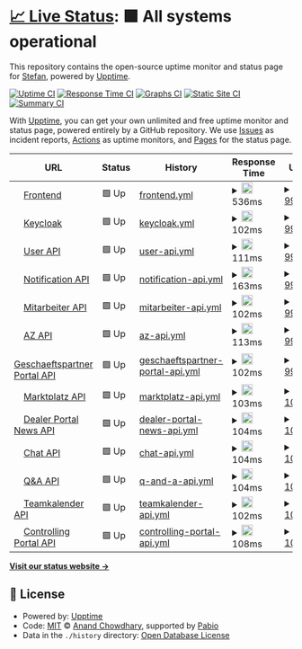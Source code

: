 # [📈 Live Status](https://stefan.hoeltker.de): <!--live status--> **🟩 All systems operational**

This repository contains the open-source uptime monitor and status page for [Stefan](https://stefan.hoeltker.de), powered by [Upptime](https://github.com/upptime/upptime).

[![Uptime CI](https://github.com/stefanwendelmann/niko-upptime/workflows/Uptime%20CI/badge.svg)](https://github.com/stefanwendelmann/niko-upptime/actions?query=workflow%3A%22Uptime+CI%22)
[![Response Time CI](https://github.com/stefanwendelmann/niko-upptime/workflows/Response%20Time%20CI/badge.svg)](https://github.com/stefanwendelmann/niko-upptime/actions?query=workflow%3A%22Response+Time+CI%22)
[![Graphs CI](https://github.com/stefanwendelmann/niko-upptime/workflows/Graphs%20CI/badge.svg)](https://github.com/stefanwendelmann/niko-upptime/actions?query=workflow%3A%22Graphs+CI%22)
[![Static Site CI](https://github.com/stefanwendelmann/niko-upptime/workflows/Static%20Site%20CI/badge.svg)](https://github.com/stefanwendelmann/niko-upptime/actions?query=workflow%3A%22Static+Site+CI%22)
[![Summary CI](https://github.com/stefanwendelmann/niko-upptime/workflows/Summary%20CI/badge.svg)](https://github.com/stefanwendelmann/niko-upptime/actions?query=workflow%3A%22Summary+CI%22)

With [Upptime](https://upptime.js.org), you can get your own unlimited and free uptime monitor and status page, powered entirely by a GitHub repository. We use [Issues](https://github.com/stefanwendelmann/niko-upptime/issues) as incident reports, [Actions](https://github.com/stefanwendelmann/niko-upptime/actions) as uptime monitors, and [Pages](https://stefan.hoeltker.de) for the status page.

<!--start: status pages-->
<!-- This summary is generated by Upptime (https://github.com/upptime/upptime) -->
<!-- Do not edit this manually, your changes will be overwritten -->
<!-- prettier-ignore -->
| URL | Status | History | Response Time | Uptime |
| --- | ------ | ------- | ------------- | ------ |
| <img alt="" src="https://icons.duckduckgo.com/ip3/niko.neuenhauser.de.ico" height="13"> [Frontend](https://niko.neuenhauser.de) | 🟩 Up | [frontend.yml](https://github.com/stefanwendelmann/niko-uptime/commits/HEAD/history/frontend.yml) | <details><summary><img alt="Response time graph" src="./graphs/frontend/response-time-week.png" height="20"> 536ms</summary><br><a href="https://stefanwendelmann.github.io/niko-upptime/history/frontend"><img alt="Response time 622" src="https://img.shields.io/endpoint?url=https%3A%2F%2Fraw.githubusercontent.com%2Fstefanwendelmann%2Fniko-uptime%2FHEAD%2Fapi%2Ffrontend%2Fresponse-time.json"></a><br><a href="https://stefanwendelmann.github.io/niko-upptime/history/frontend"><img alt="24-hour response time 517" src="https://img.shields.io/endpoint?url=https%3A%2F%2Fraw.githubusercontent.com%2Fstefanwendelmann%2Fniko-uptime%2FHEAD%2Fapi%2Ffrontend%2Fresponse-time-day.json"></a><br><a href="https://stefanwendelmann.github.io/niko-upptime/history/frontend"><img alt="7-day response time 536" src="https://img.shields.io/endpoint?url=https%3A%2F%2Fraw.githubusercontent.com%2Fstefanwendelmann%2Fniko-uptime%2FHEAD%2Fapi%2Ffrontend%2Fresponse-time-week.json"></a><br><a href="https://stefanwendelmann.github.io/niko-upptime/history/frontend"><img alt="30-day response time 622" src="https://img.shields.io/endpoint?url=https%3A%2F%2Fraw.githubusercontent.com%2Fstefanwendelmann%2Fniko-uptime%2FHEAD%2Fapi%2Ffrontend%2Fresponse-time-month.json"></a><br><a href="https://stefanwendelmann.github.io/niko-upptime/history/frontend"><img alt="1-year response time 622" src="https://img.shields.io/endpoint?url=https%3A%2F%2Fraw.githubusercontent.com%2Fstefanwendelmann%2Fniko-uptime%2FHEAD%2Fapi%2Ffrontend%2Fresponse-time-year.json"></a></details> | <details><summary><a href="https://stefanwendelmann.github.io/niko-upptime/history/frontend">99.80%</a></summary><a href="https://stefanwendelmann.github.io/niko-upptime/history/frontend"><img alt="All-time uptime 98.40%" src="https://img.shields.io/endpoint?url=https%3A%2F%2Fraw.githubusercontent.com%2Fstefanwendelmann%2Fniko-uptime%2FHEAD%2Fapi%2Ffrontend%2Fuptime.json"></a><br><a href="https://stefanwendelmann.github.io/niko-upptime/history/frontend"><img alt="24-hour uptime 100.00%" src="https://img.shields.io/endpoint?url=https%3A%2F%2Fraw.githubusercontent.com%2Fstefanwendelmann%2Fniko-uptime%2FHEAD%2Fapi%2Ffrontend%2Fuptime-day.json"></a><br><a href="https://stefanwendelmann.github.io/niko-upptime/history/frontend"><img alt="7-day uptime 99.80%" src="https://img.shields.io/endpoint?url=https%3A%2F%2Fraw.githubusercontent.com%2Fstefanwendelmann%2Fniko-uptime%2FHEAD%2Fapi%2Ffrontend%2Fuptime-week.json"></a><br><a href="https://stefanwendelmann.github.io/niko-upptime/history/frontend"><img alt="30-day uptime 98.40%" src="https://img.shields.io/endpoint?url=https%3A%2F%2Fraw.githubusercontent.com%2Fstefanwendelmann%2Fniko-uptime%2FHEAD%2Fapi%2Ffrontend%2Fuptime-month.json"></a><br><a href="https://stefanwendelmann.github.io/niko-upptime/history/frontend"><img alt="1-year uptime 98.40%" src="https://img.shields.io/endpoint?url=https%3A%2F%2Fraw.githubusercontent.com%2Fstefanwendelmann%2Fniko-uptime%2FHEAD%2Fapi%2Ffrontend%2Fuptime-year.json"></a></details>
| <img alt="" src="https://icons.duckduckgo.com/ip3/niko.neuenhauser.de.ico" height="13"> [Keycloak](https://niko.neuenhauser.de/auth/realms/niko-prod) | 🟩 Up | [keycloak.yml](https://github.com/stefanwendelmann/niko-uptime/commits/HEAD/history/keycloak.yml) | <details><summary><img alt="Response time graph" src="./graphs/keycloak/response-time-week.png" height="20"> 102ms</summary><br><a href="https://stefanwendelmann.github.io/niko-upptime/history/keycloak"><img alt="Response time 122" src="https://img.shields.io/endpoint?url=https%3A%2F%2Fraw.githubusercontent.com%2Fstefanwendelmann%2Fniko-uptime%2FHEAD%2Fapi%2Fkeycloak%2Fresponse-time.json"></a><br><a href="https://stefanwendelmann.github.io/niko-upptime/history/keycloak"><img alt="24-hour response time 100" src="https://img.shields.io/endpoint?url=https%3A%2F%2Fraw.githubusercontent.com%2Fstefanwendelmann%2Fniko-uptime%2FHEAD%2Fapi%2Fkeycloak%2Fresponse-time-day.json"></a><br><a href="https://stefanwendelmann.github.io/niko-upptime/history/keycloak"><img alt="7-day response time 102" src="https://img.shields.io/endpoint?url=https%3A%2F%2Fraw.githubusercontent.com%2Fstefanwendelmann%2Fniko-uptime%2FHEAD%2Fapi%2Fkeycloak%2Fresponse-time-week.json"></a><br><a href="https://stefanwendelmann.github.io/niko-upptime/history/keycloak"><img alt="30-day response time 122" src="https://img.shields.io/endpoint?url=https%3A%2F%2Fraw.githubusercontent.com%2Fstefanwendelmann%2Fniko-uptime%2FHEAD%2Fapi%2Fkeycloak%2Fresponse-time-month.json"></a><br><a href="https://stefanwendelmann.github.io/niko-upptime/history/keycloak"><img alt="1-year response time 122" src="https://img.shields.io/endpoint?url=https%3A%2F%2Fraw.githubusercontent.com%2Fstefanwendelmann%2Fniko-uptime%2FHEAD%2Fapi%2Fkeycloak%2Fresponse-time-year.json"></a></details> | <details><summary><a href="https://stefanwendelmann.github.io/niko-upptime/history/keycloak">99.80%</a></summary><a href="https://stefanwendelmann.github.io/niko-upptime/history/keycloak"><img alt="All-time uptime 98.40%" src="https://img.shields.io/endpoint?url=https%3A%2F%2Fraw.githubusercontent.com%2Fstefanwendelmann%2Fniko-uptime%2FHEAD%2Fapi%2Fkeycloak%2Fuptime.json"></a><br><a href="https://stefanwendelmann.github.io/niko-upptime/history/keycloak"><img alt="24-hour uptime 100.00%" src="https://img.shields.io/endpoint?url=https%3A%2F%2Fraw.githubusercontent.com%2Fstefanwendelmann%2Fniko-uptime%2FHEAD%2Fapi%2Fkeycloak%2Fuptime-day.json"></a><br><a href="https://stefanwendelmann.github.io/niko-upptime/history/keycloak"><img alt="7-day uptime 99.80%" src="https://img.shields.io/endpoint?url=https%3A%2F%2Fraw.githubusercontent.com%2Fstefanwendelmann%2Fniko-uptime%2FHEAD%2Fapi%2Fkeycloak%2Fuptime-week.json"></a><br><a href="https://stefanwendelmann.github.io/niko-upptime/history/keycloak"><img alt="30-day uptime 98.40%" src="https://img.shields.io/endpoint?url=https%3A%2F%2Fraw.githubusercontent.com%2Fstefanwendelmann%2Fniko-uptime%2FHEAD%2Fapi%2Fkeycloak%2Fuptime-month.json"></a><br><a href="https://stefanwendelmann.github.io/niko-upptime/history/keycloak"><img alt="1-year uptime 98.40%" src="https://img.shields.io/endpoint?url=https%3A%2F%2Fraw.githubusercontent.com%2Fstefanwendelmann%2Fniko-uptime%2FHEAD%2Fapi%2Fkeycloak%2Fuptime-year.json"></a></details>
| <img alt="" src="https://icons.duckduckgo.com/ip3/niko.neuenhauser.de.ico" height="13"> [User API](https://niko.neuenhauser.de/api/user/q/health) | 🟩 Up | [user-api.yml](https://github.com/stefanwendelmann/niko-uptime/commits/HEAD/history/user-api.yml) | <details><summary><img alt="Response time graph" src="./graphs/user-api/response-time-week.png" height="20"> 111ms</summary><br><a href="https://stefanwendelmann.github.io/niko-upptime/history/user-api"><img alt="Response time 127" src="https://img.shields.io/endpoint?url=https%3A%2F%2Fraw.githubusercontent.com%2Fstefanwendelmann%2Fniko-uptime%2FHEAD%2Fapi%2Fuser-api%2Fresponse-time.json"></a><br><a href="https://stefanwendelmann.github.io/niko-upptime/history/user-api"><img alt="24-hour response time 100" src="https://img.shields.io/endpoint?url=https%3A%2F%2Fraw.githubusercontent.com%2Fstefanwendelmann%2Fniko-uptime%2FHEAD%2Fapi%2Fuser-api%2Fresponse-time-day.json"></a><br><a href="https://stefanwendelmann.github.io/niko-upptime/history/user-api"><img alt="7-day response time 111" src="https://img.shields.io/endpoint?url=https%3A%2F%2Fraw.githubusercontent.com%2Fstefanwendelmann%2Fniko-uptime%2FHEAD%2Fapi%2Fuser-api%2Fresponse-time-week.json"></a><br><a href="https://stefanwendelmann.github.io/niko-upptime/history/user-api"><img alt="30-day response time 127" src="https://img.shields.io/endpoint?url=https%3A%2F%2Fraw.githubusercontent.com%2Fstefanwendelmann%2Fniko-uptime%2FHEAD%2Fapi%2Fuser-api%2Fresponse-time-month.json"></a><br><a href="https://stefanwendelmann.github.io/niko-upptime/history/user-api"><img alt="1-year response time 127" src="https://img.shields.io/endpoint?url=https%3A%2F%2Fraw.githubusercontent.com%2Fstefanwendelmann%2Fniko-uptime%2FHEAD%2Fapi%2Fuser-api%2Fresponse-time-year.json"></a></details> | <details><summary><a href="https://stefanwendelmann.github.io/niko-upptime/history/user-api">99.81%</a></summary><a href="https://stefanwendelmann.github.io/niko-upptime/history/user-api"><img alt="All-time uptime 98.25%" src="https://img.shields.io/endpoint?url=https%3A%2F%2Fraw.githubusercontent.com%2Fstefanwendelmann%2Fniko-uptime%2FHEAD%2Fapi%2Fuser-api%2Fuptime.json"></a><br><a href="https://stefanwendelmann.github.io/niko-upptime/history/user-api"><img alt="24-hour uptime 100.00%" src="https://img.shields.io/endpoint?url=https%3A%2F%2Fraw.githubusercontent.com%2Fstefanwendelmann%2Fniko-uptime%2FHEAD%2Fapi%2Fuser-api%2Fuptime-day.json"></a><br><a href="https://stefanwendelmann.github.io/niko-upptime/history/user-api"><img alt="7-day uptime 99.81%" src="https://img.shields.io/endpoint?url=https%3A%2F%2Fraw.githubusercontent.com%2Fstefanwendelmann%2Fniko-uptime%2FHEAD%2Fapi%2Fuser-api%2Fuptime-week.json"></a><br><a href="https://stefanwendelmann.github.io/niko-upptime/history/user-api"><img alt="30-day uptime 98.25%" src="https://img.shields.io/endpoint?url=https%3A%2F%2Fraw.githubusercontent.com%2Fstefanwendelmann%2Fniko-uptime%2FHEAD%2Fapi%2Fuser-api%2Fuptime-month.json"></a><br><a href="https://stefanwendelmann.github.io/niko-upptime/history/user-api"><img alt="1-year uptime 98.25%" src="https://img.shields.io/endpoint?url=https%3A%2F%2Fraw.githubusercontent.com%2Fstefanwendelmann%2Fniko-uptime%2FHEAD%2Fapi%2Fuser-api%2Fuptime-year.json"></a></details>
| <img alt="" src="https://icons.duckduckgo.com/ip3/niko.neuenhauser.de.ico" height="13"> [Notification API](https://niko.neuenhauser.de/api/notification/q/health) | 🟩 Up | [notification-api.yml](https://github.com/stefanwendelmann/niko-uptime/commits/HEAD/history/notification-api.yml) | <details><summary><img alt="Response time graph" src="./graphs/notification-api/response-time-week.png" height="20"> 163ms</summary><br><a href="https://stefanwendelmann.github.io/niko-upptime/history/notification-api"><img alt="Response time 193" src="https://img.shields.io/endpoint?url=https%3A%2F%2Fraw.githubusercontent.com%2Fstefanwendelmann%2Fniko-uptime%2FHEAD%2Fapi%2Fnotification-api%2Fresponse-time.json"></a><br><a href="https://stefanwendelmann.github.io/niko-upptime/history/notification-api"><img alt="24-hour response time 154" src="https://img.shields.io/endpoint?url=https%3A%2F%2Fraw.githubusercontent.com%2Fstefanwendelmann%2Fniko-uptime%2FHEAD%2Fapi%2Fnotification-api%2Fresponse-time-day.json"></a><br><a href="https://stefanwendelmann.github.io/niko-upptime/history/notification-api"><img alt="7-day response time 163" src="https://img.shields.io/endpoint?url=https%3A%2F%2Fraw.githubusercontent.com%2Fstefanwendelmann%2Fniko-uptime%2FHEAD%2Fapi%2Fnotification-api%2Fresponse-time-week.json"></a><br><a href="https://stefanwendelmann.github.io/niko-upptime/history/notification-api"><img alt="30-day response time 193" src="https://img.shields.io/endpoint?url=https%3A%2F%2Fraw.githubusercontent.com%2Fstefanwendelmann%2Fniko-uptime%2FHEAD%2Fapi%2Fnotification-api%2Fresponse-time-month.json"></a><br><a href="https://stefanwendelmann.github.io/niko-upptime/history/notification-api"><img alt="1-year response time 193" src="https://img.shields.io/endpoint?url=https%3A%2F%2Fraw.githubusercontent.com%2Fstefanwendelmann%2Fniko-uptime%2FHEAD%2Fapi%2Fnotification-api%2Fresponse-time-year.json"></a></details> | <details><summary><a href="https://stefanwendelmann.github.io/niko-upptime/history/notification-api">99.81%</a></summary><a href="https://stefanwendelmann.github.io/niko-upptime/history/notification-api"><img alt="All-time uptime 98.25%" src="https://img.shields.io/endpoint?url=https%3A%2F%2Fraw.githubusercontent.com%2Fstefanwendelmann%2Fniko-uptime%2FHEAD%2Fapi%2Fnotification-api%2Fuptime.json"></a><br><a href="https://stefanwendelmann.github.io/niko-upptime/history/notification-api"><img alt="24-hour uptime 100.00%" src="https://img.shields.io/endpoint?url=https%3A%2F%2Fraw.githubusercontent.com%2Fstefanwendelmann%2Fniko-uptime%2FHEAD%2Fapi%2Fnotification-api%2Fuptime-day.json"></a><br><a href="https://stefanwendelmann.github.io/niko-upptime/history/notification-api"><img alt="7-day uptime 99.81%" src="https://img.shields.io/endpoint?url=https%3A%2F%2Fraw.githubusercontent.com%2Fstefanwendelmann%2Fniko-uptime%2FHEAD%2Fapi%2Fnotification-api%2Fuptime-week.json"></a><br><a href="https://stefanwendelmann.github.io/niko-upptime/history/notification-api"><img alt="30-day uptime 98.25%" src="https://img.shields.io/endpoint?url=https%3A%2F%2Fraw.githubusercontent.com%2Fstefanwendelmann%2Fniko-uptime%2FHEAD%2Fapi%2Fnotification-api%2Fuptime-month.json"></a><br><a href="https://stefanwendelmann.github.io/niko-upptime/history/notification-api"><img alt="1-year uptime 98.25%" src="https://img.shields.io/endpoint?url=https%3A%2F%2Fraw.githubusercontent.com%2Fstefanwendelmann%2Fniko-uptime%2FHEAD%2Fapi%2Fnotification-api%2Fuptime-year.json"></a></details>
| <img alt="" src="https://icons.duckduckgo.com/ip3/niko.neuenhauser.de.ico" height="13"> [Mitarbeiter API](https://niko.neuenhauser.de/api/ma/q/health) | 🟩 Up | [mitarbeiter-api.yml](https://github.com/stefanwendelmann/niko-uptime/commits/HEAD/history/mitarbeiter-api.yml) | <details><summary><img alt="Response time graph" src="./graphs/mitarbeiter-api/response-time-week.png" height="20"> 102ms</summary><br><a href="https://stefanwendelmann.github.io/niko-upptime/history/mitarbeiter-api"><img alt="Response time 121" src="https://img.shields.io/endpoint?url=https%3A%2F%2Fraw.githubusercontent.com%2Fstefanwendelmann%2Fniko-uptime%2FHEAD%2Fapi%2Fmitarbeiter-api%2Fresponse-time.json"></a><br><a href="https://stefanwendelmann.github.io/niko-upptime/history/mitarbeiter-api"><img alt="24-hour response time 100" src="https://img.shields.io/endpoint?url=https%3A%2F%2Fraw.githubusercontent.com%2Fstefanwendelmann%2Fniko-uptime%2FHEAD%2Fapi%2Fmitarbeiter-api%2Fresponse-time-day.json"></a><br><a href="https://stefanwendelmann.github.io/niko-upptime/history/mitarbeiter-api"><img alt="7-day response time 102" src="https://img.shields.io/endpoint?url=https%3A%2F%2Fraw.githubusercontent.com%2Fstefanwendelmann%2Fniko-uptime%2FHEAD%2Fapi%2Fmitarbeiter-api%2Fresponse-time-week.json"></a><br><a href="https://stefanwendelmann.github.io/niko-upptime/history/mitarbeiter-api"><img alt="30-day response time 121" src="https://img.shields.io/endpoint?url=https%3A%2F%2Fraw.githubusercontent.com%2Fstefanwendelmann%2Fniko-uptime%2FHEAD%2Fapi%2Fmitarbeiter-api%2Fresponse-time-month.json"></a><br><a href="https://stefanwendelmann.github.io/niko-upptime/history/mitarbeiter-api"><img alt="1-year response time 121" src="https://img.shields.io/endpoint?url=https%3A%2F%2Fraw.githubusercontent.com%2Fstefanwendelmann%2Fniko-uptime%2FHEAD%2Fapi%2Fmitarbeiter-api%2Fresponse-time-year.json"></a></details> | <details><summary><a href="https://stefanwendelmann.github.io/niko-upptime/history/mitarbeiter-api">99.82%</a></summary><a href="https://stefanwendelmann.github.io/niko-upptime/history/mitarbeiter-api"><img alt="All-time uptime 98.26%" src="https://img.shields.io/endpoint?url=https%3A%2F%2Fraw.githubusercontent.com%2Fstefanwendelmann%2Fniko-uptime%2FHEAD%2Fapi%2Fmitarbeiter-api%2Fuptime.json"></a><br><a href="https://stefanwendelmann.github.io/niko-upptime/history/mitarbeiter-api"><img alt="24-hour uptime 100.00%" src="https://img.shields.io/endpoint?url=https%3A%2F%2Fraw.githubusercontent.com%2Fstefanwendelmann%2Fniko-uptime%2FHEAD%2Fapi%2Fmitarbeiter-api%2Fuptime-day.json"></a><br><a href="https://stefanwendelmann.github.io/niko-upptime/history/mitarbeiter-api"><img alt="7-day uptime 99.82%" src="https://img.shields.io/endpoint?url=https%3A%2F%2Fraw.githubusercontent.com%2Fstefanwendelmann%2Fniko-uptime%2FHEAD%2Fapi%2Fmitarbeiter-api%2Fuptime-week.json"></a><br><a href="https://stefanwendelmann.github.io/niko-upptime/history/mitarbeiter-api"><img alt="30-day uptime 98.26%" src="https://img.shields.io/endpoint?url=https%3A%2F%2Fraw.githubusercontent.com%2Fstefanwendelmann%2Fniko-uptime%2FHEAD%2Fapi%2Fmitarbeiter-api%2Fuptime-month.json"></a><br><a href="https://stefanwendelmann.github.io/niko-upptime/history/mitarbeiter-api"><img alt="1-year uptime 98.26%" src="https://img.shields.io/endpoint?url=https%3A%2F%2Fraw.githubusercontent.com%2Fstefanwendelmann%2Fniko-uptime%2FHEAD%2Fapi%2Fmitarbeiter-api%2Fuptime-year.json"></a></details>
| <img alt="" src="https://icons.duckduckgo.com/ip3/niko.neuenhauser.de.ico" height="13"> [AZ API](https://niko.neuenhauser.de/api/az/q/health) | 🟩 Up | [az-api.yml](https://github.com/stefanwendelmann/niko-uptime/commits/HEAD/history/az-api.yml) | <details><summary><img alt="Response time graph" src="./graphs/az-api/response-time-week.png" height="20"> 113ms</summary><br><a href="https://stefanwendelmann.github.io/niko-upptime/history/az-api"><img alt="Response time 124" src="https://img.shields.io/endpoint?url=https%3A%2F%2Fraw.githubusercontent.com%2Fstefanwendelmann%2Fniko-uptime%2FHEAD%2Fapi%2Faz-api%2Fresponse-time.json"></a><br><a href="https://stefanwendelmann.github.io/niko-upptime/history/az-api"><img alt="24-hour response time 102" src="https://img.shields.io/endpoint?url=https%3A%2F%2Fraw.githubusercontent.com%2Fstefanwendelmann%2Fniko-uptime%2FHEAD%2Fapi%2Faz-api%2Fresponse-time-day.json"></a><br><a href="https://stefanwendelmann.github.io/niko-upptime/history/az-api"><img alt="7-day response time 113" src="https://img.shields.io/endpoint?url=https%3A%2F%2Fraw.githubusercontent.com%2Fstefanwendelmann%2Fniko-uptime%2FHEAD%2Fapi%2Faz-api%2Fresponse-time-week.json"></a><br><a href="https://stefanwendelmann.github.io/niko-upptime/history/az-api"><img alt="30-day response time 124" src="https://img.shields.io/endpoint?url=https%3A%2F%2Fraw.githubusercontent.com%2Fstefanwendelmann%2Fniko-uptime%2FHEAD%2Fapi%2Faz-api%2Fresponse-time-month.json"></a><br><a href="https://stefanwendelmann.github.io/niko-upptime/history/az-api"><img alt="1-year response time 124" src="https://img.shields.io/endpoint?url=https%3A%2F%2Fraw.githubusercontent.com%2Fstefanwendelmann%2Fniko-uptime%2FHEAD%2Fapi%2Faz-api%2Fresponse-time-year.json"></a></details> | <details><summary><a href="https://stefanwendelmann.github.io/niko-upptime/history/az-api">99.82%</a></summary><a href="https://stefanwendelmann.github.io/niko-upptime/history/az-api"><img alt="All-time uptime 98.26%" src="https://img.shields.io/endpoint?url=https%3A%2F%2Fraw.githubusercontent.com%2Fstefanwendelmann%2Fniko-uptime%2FHEAD%2Fapi%2Faz-api%2Fuptime.json"></a><br><a href="https://stefanwendelmann.github.io/niko-upptime/history/az-api"><img alt="24-hour uptime 100.00%" src="https://img.shields.io/endpoint?url=https%3A%2F%2Fraw.githubusercontent.com%2Fstefanwendelmann%2Fniko-uptime%2FHEAD%2Fapi%2Faz-api%2Fuptime-day.json"></a><br><a href="https://stefanwendelmann.github.io/niko-upptime/history/az-api"><img alt="7-day uptime 99.82%" src="https://img.shields.io/endpoint?url=https%3A%2F%2Fraw.githubusercontent.com%2Fstefanwendelmann%2Fniko-uptime%2FHEAD%2Fapi%2Faz-api%2Fuptime-week.json"></a><br><a href="https://stefanwendelmann.github.io/niko-upptime/history/az-api"><img alt="30-day uptime 98.26%" src="https://img.shields.io/endpoint?url=https%3A%2F%2Fraw.githubusercontent.com%2Fstefanwendelmann%2Fniko-uptime%2FHEAD%2Fapi%2Faz-api%2Fuptime-month.json"></a><br><a href="https://stefanwendelmann.github.io/niko-upptime/history/az-api"><img alt="1-year uptime 98.26%" src="https://img.shields.io/endpoint?url=https%3A%2F%2Fraw.githubusercontent.com%2Fstefanwendelmann%2Fniko-uptime%2FHEAD%2Fapi%2Faz-api%2Fuptime-year.json"></a></details>
| <img alt="" src="https://icons.duckduckgo.com/ip3/niko.neuenhauser.de.ico" height="13"> [Geschaeftspartner Portal API](https://niko.neuenhauser.de/api/gpp/q/health) | 🟩 Up | [geschaeftspartner-portal-api.yml](https://github.com/stefanwendelmann/niko-uptime/commits/HEAD/history/geschaeftspartner-portal-api.yml) | <details><summary><img alt="Response time graph" src="./graphs/geschaeftspartner-portal-api/response-time-week.png" height="20"> 102ms</summary><br><a href="https://stefanwendelmann.github.io/niko-upptime/history/geschaeftspartner-portal-api"><img alt="Response time 122" src="https://img.shields.io/endpoint?url=https%3A%2F%2Fraw.githubusercontent.com%2Fstefanwendelmann%2Fniko-uptime%2FHEAD%2Fapi%2Fgeschaeftspartner-portal-api%2Fresponse-time.json"></a><br><a href="https://stefanwendelmann.github.io/niko-upptime/history/geschaeftspartner-portal-api"><img alt="24-hour response time 100" src="https://img.shields.io/endpoint?url=https%3A%2F%2Fraw.githubusercontent.com%2Fstefanwendelmann%2Fniko-uptime%2FHEAD%2Fapi%2Fgeschaeftspartner-portal-api%2Fresponse-time-day.json"></a><br><a href="https://stefanwendelmann.github.io/niko-upptime/history/geschaeftspartner-portal-api"><img alt="7-day response time 102" src="https://img.shields.io/endpoint?url=https%3A%2F%2Fraw.githubusercontent.com%2Fstefanwendelmann%2Fniko-uptime%2FHEAD%2Fapi%2Fgeschaeftspartner-portal-api%2Fresponse-time-week.json"></a><br><a href="https://stefanwendelmann.github.io/niko-upptime/history/geschaeftspartner-portal-api"><img alt="30-day response time 122" src="https://img.shields.io/endpoint?url=https%3A%2F%2Fraw.githubusercontent.com%2Fstefanwendelmann%2Fniko-uptime%2FHEAD%2Fapi%2Fgeschaeftspartner-portal-api%2Fresponse-time-month.json"></a><br><a href="https://stefanwendelmann.github.io/niko-upptime/history/geschaeftspartner-portal-api"><img alt="1-year response time 122" src="https://img.shields.io/endpoint?url=https%3A%2F%2Fraw.githubusercontent.com%2Fstefanwendelmann%2Fniko-uptime%2FHEAD%2Fapi%2Fgeschaeftspartner-portal-api%2Fresponse-time-year.json"></a></details> | <details><summary><a href="https://stefanwendelmann.github.io/niko-upptime/history/geschaeftspartner-portal-api">99.83%</a></summary><a href="https://stefanwendelmann.github.io/niko-upptime/history/geschaeftspartner-portal-api"><img alt="All-time uptime 98.26%" src="https://img.shields.io/endpoint?url=https%3A%2F%2Fraw.githubusercontent.com%2Fstefanwendelmann%2Fniko-uptime%2FHEAD%2Fapi%2Fgeschaeftspartner-portal-api%2Fuptime.json"></a><br><a href="https://stefanwendelmann.github.io/niko-upptime/history/geschaeftspartner-portal-api"><img alt="24-hour uptime 100.00%" src="https://img.shields.io/endpoint?url=https%3A%2F%2Fraw.githubusercontent.com%2Fstefanwendelmann%2Fniko-uptime%2FHEAD%2Fapi%2Fgeschaeftspartner-portal-api%2Fuptime-day.json"></a><br><a href="https://stefanwendelmann.github.io/niko-upptime/history/geschaeftspartner-portal-api"><img alt="7-day uptime 99.83%" src="https://img.shields.io/endpoint?url=https%3A%2F%2Fraw.githubusercontent.com%2Fstefanwendelmann%2Fniko-uptime%2FHEAD%2Fapi%2Fgeschaeftspartner-portal-api%2Fuptime-week.json"></a><br><a href="https://stefanwendelmann.github.io/niko-upptime/history/geschaeftspartner-portal-api"><img alt="30-day uptime 98.26%" src="https://img.shields.io/endpoint?url=https%3A%2F%2Fraw.githubusercontent.com%2Fstefanwendelmann%2Fniko-uptime%2FHEAD%2Fapi%2Fgeschaeftspartner-portal-api%2Fuptime-month.json"></a><br><a href="https://stefanwendelmann.github.io/niko-upptime/history/geschaeftspartner-portal-api"><img alt="1-year uptime 98.26%" src="https://img.shields.io/endpoint?url=https%3A%2F%2Fraw.githubusercontent.com%2Fstefanwendelmann%2Fniko-uptime%2FHEAD%2Fapi%2Fgeschaeftspartner-portal-api%2Fuptime-year.json"></a></details>
| <img alt="" src="https://icons.duckduckgo.com/ip3/niko.neuenhauser.de.ico" height="13"> [Marktplatz API](https://niko.neuenhauser.de/api/mp/q/health) | 🟩 Up | [marktplatz-api.yml](https://github.com/stefanwendelmann/niko-uptime/commits/HEAD/history/marktplatz-api.yml) | <details><summary><img alt="Response time graph" src="./graphs/marktplatz-api/response-time-week.png" height="20"> 103ms</summary><br><a href="https://stefanwendelmann.github.io/niko-upptime/history/marktplatz-api"><img alt="Response time 124" src="https://img.shields.io/endpoint?url=https%3A%2F%2Fraw.githubusercontent.com%2Fstefanwendelmann%2Fniko-uptime%2FHEAD%2Fapi%2Fmarktplatz-api%2Fresponse-time.json"></a><br><a href="https://stefanwendelmann.github.io/niko-upptime/history/marktplatz-api"><img alt="24-hour response time 100" src="https://img.shields.io/endpoint?url=https%3A%2F%2Fraw.githubusercontent.com%2Fstefanwendelmann%2Fniko-uptime%2FHEAD%2Fapi%2Fmarktplatz-api%2Fresponse-time-day.json"></a><br><a href="https://stefanwendelmann.github.io/niko-upptime/history/marktplatz-api"><img alt="7-day response time 103" src="https://img.shields.io/endpoint?url=https%3A%2F%2Fraw.githubusercontent.com%2Fstefanwendelmann%2Fniko-uptime%2FHEAD%2Fapi%2Fmarktplatz-api%2Fresponse-time-week.json"></a><br><a href="https://stefanwendelmann.github.io/niko-upptime/history/marktplatz-api"><img alt="30-day response time 124" src="https://img.shields.io/endpoint?url=https%3A%2F%2Fraw.githubusercontent.com%2Fstefanwendelmann%2Fniko-uptime%2FHEAD%2Fapi%2Fmarktplatz-api%2Fresponse-time-month.json"></a><br><a href="https://stefanwendelmann.github.io/niko-upptime/history/marktplatz-api"><img alt="1-year response time 124" src="https://img.shields.io/endpoint?url=https%3A%2F%2Fraw.githubusercontent.com%2Fstefanwendelmann%2Fniko-uptime%2FHEAD%2Fapi%2Fmarktplatz-api%2Fresponse-time-year.json"></a></details> | <details><summary><a href="https://stefanwendelmann.github.io/niko-upptime/history/marktplatz-api">100.00%</a></summary><a href="https://stefanwendelmann.github.io/niko-upptime/history/marktplatz-api"><img alt="All-time uptime 98.31%" src="https://img.shields.io/endpoint?url=https%3A%2F%2Fraw.githubusercontent.com%2Fstefanwendelmann%2Fniko-uptime%2FHEAD%2Fapi%2Fmarktplatz-api%2Fuptime.json"></a><br><a href="https://stefanwendelmann.github.io/niko-upptime/history/marktplatz-api"><img alt="24-hour uptime 100.00%" src="https://img.shields.io/endpoint?url=https%3A%2F%2Fraw.githubusercontent.com%2Fstefanwendelmann%2Fniko-uptime%2FHEAD%2Fapi%2Fmarktplatz-api%2Fuptime-day.json"></a><br><a href="https://stefanwendelmann.github.io/niko-upptime/history/marktplatz-api"><img alt="7-day uptime 100.00%" src="https://img.shields.io/endpoint?url=https%3A%2F%2Fraw.githubusercontent.com%2Fstefanwendelmann%2Fniko-uptime%2FHEAD%2Fapi%2Fmarktplatz-api%2Fuptime-week.json"></a><br><a href="https://stefanwendelmann.github.io/niko-upptime/history/marktplatz-api"><img alt="30-day uptime 98.31%" src="https://img.shields.io/endpoint?url=https%3A%2F%2Fraw.githubusercontent.com%2Fstefanwendelmann%2Fniko-uptime%2FHEAD%2Fapi%2Fmarktplatz-api%2Fuptime-month.json"></a><br><a href="https://stefanwendelmann.github.io/niko-upptime/history/marktplatz-api"><img alt="1-year uptime 98.31%" src="https://img.shields.io/endpoint?url=https%3A%2F%2Fraw.githubusercontent.com%2Fstefanwendelmann%2Fniko-uptime%2FHEAD%2Fapi%2Fmarktplatz-api%2Fuptime-year.json"></a></details>
| <img alt="" src="https://icons.duckduckgo.com/ip3/niko.neuenhauser.de.ico" height="13"> [Dealer Portal News API](https://niko.neuenhauser.de/api/news/ut/q/health) | 🟩 Up | [dealer-portal-news-api.yml](https://github.com/stefanwendelmann/niko-uptime/commits/HEAD/history/dealer-portal-news-api.yml) | <details><summary><img alt="Response time graph" src="./graphs/dealer-portal-news-api/response-time-week.png" height="20"> 104ms</summary><br><a href="https://stefanwendelmann.github.io/niko-upptime/history/dealer-portal-news-api"><img alt="Response time 123" src="https://img.shields.io/endpoint?url=https%3A%2F%2Fraw.githubusercontent.com%2Fstefanwendelmann%2Fniko-uptime%2FHEAD%2Fapi%2Fdealer-portal-news-api%2Fresponse-time.json"></a><br><a href="https://stefanwendelmann.github.io/niko-upptime/history/dealer-portal-news-api"><img alt="24-hour response time 100" src="https://img.shields.io/endpoint?url=https%3A%2F%2Fraw.githubusercontent.com%2Fstefanwendelmann%2Fniko-uptime%2FHEAD%2Fapi%2Fdealer-portal-news-api%2Fresponse-time-day.json"></a><br><a href="https://stefanwendelmann.github.io/niko-upptime/history/dealer-portal-news-api"><img alt="7-day response time 104" src="https://img.shields.io/endpoint?url=https%3A%2F%2Fraw.githubusercontent.com%2Fstefanwendelmann%2Fniko-uptime%2FHEAD%2Fapi%2Fdealer-portal-news-api%2Fresponse-time-week.json"></a><br><a href="https://stefanwendelmann.github.io/niko-upptime/history/dealer-portal-news-api"><img alt="30-day response time 123" src="https://img.shields.io/endpoint?url=https%3A%2F%2Fraw.githubusercontent.com%2Fstefanwendelmann%2Fniko-uptime%2FHEAD%2Fapi%2Fdealer-portal-news-api%2Fresponse-time-month.json"></a><br><a href="https://stefanwendelmann.github.io/niko-upptime/history/dealer-portal-news-api"><img alt="1-year response time 123" src="https://img.shields.io/endpoint?url=https%3A%2F%2Fraw.githubusercontent.com%2Fstefanwendelmann%2Fniko-uptime%2FHEAD%2Fapi%2Fdealer-portal-news-api%2Fresponse-time-year.json"></a></details> | <details><summary><a href="https://stefanwendelmann.github.io/niko-upptime/history/dealer-portal-news-api">100.00%</a></summary><a href="https://stefanwendelmann.github.io/niko-upptime/history/dealer-portal-news-api"><img alt="All-time uptime 98.31%" src="https://img.shields.io/endpoint?url=https%3A%2F%2Fraw.githubusercontent.com%2Fstefanwendelmann%2Fniko-uptime%2FHEAD%2Fapi%2Fdealer-portal-news-api%2Fuptime.json"></a><br><a href="https://stefanwendelmann.github.io/niko-upptime/history/dealer-portal-news-api"><img alt="24-hour uptime 100.00%" src="https://img.shields.io/endpoint?url=https%3A%2F%2Fraw.githubusercontent.com%2Fstefanwendelmann%2Fniko-uptime%2FHEAD%2Fapi%2Fdealer-portal-news-api%2Fuptime-day.json"></a><br><a href="https://stefanwendelmann.github.io/niko-upptime/history/dealer-portal-news-api"><img alt="7-day uptime 100.00%" src="https://img.shields.io/endpoint?url=https%3A%2F%2Fraw.githubusercontent.com%2Fstefanwendelmann%2Fniko-uptime%2FHEAD%2Fapi%2Fdealer-portal-news-api%2Fuptime-week.json"></a><br><a href="https://stefanwendelmann.github.io/niko-upptime/history/dealer-portal-news-api"><img alt="30-day uptime 98.31%" src="https://img.shields.io/endpoint?url=https%3A%2F%2Fraw.githubusercontent.com%2Fstefanwendelmann%2Fniko-uptime%2FHEAD%2Fapi%2Fdealer-portal-news-api%2Fuptime-month.json"></a><br><a href="https://stefanwendelmann.github.io/niko-upptime/history/dealer-portal-news-api"><img alt="1-year uptime 98.31%" src="https://img.shields.io/endpoint?url=https%3A%2F%2Fraw.githubusercontent.com%2Fstefanwendelmann%2Fniko-uptime%2FHEAD%2Fapi%2Fdealer-portal-news-api%2Fuptime-year.json"></a></details>
| <img alt="" src="https://icons.duckduckgo.com/ip3/niko.neuenhauser.de.ico" height="13"> [Chat API](https://niko.neuenhauser.de/api/chat/q/health) | 🟩 Up | [chat-api.yml](https://github.com/stefanwendelmann/niko-uptime/commits/HEAD/history/chat-api.yml) | <details><summary><img alt="Response time graph" src="./graphs/chat-api/response-time-week.png" height="20"> 104ms</summary><br><a href="https://stefanwendelmann.github.io/niko-upptime/history/chat-api"><img alt="Response time 123" src="https://img.shields.io/endpoint?url=https%3A%2F%2Fraw.githubusercontent.com%2Fstefanwendelmann%2Fniko-uptime%2FHEAD%2Fapi%2Fchat-api%2Fresponse-time.json"></a><br><a href="https://stefanwendelmann.github.io/niko-upptime/history/chat-api"><img alt="24-hour response time 104" src="https://img.shields.io/endpoint?url=https%3A%2F%2Fraw.githubusercontent.com%2Fstefanwendelmann%2Fniko-uptime%2FHEAD%2Fapi%2Fchat-api%2Fresponse-time-day.json"></a><br><a href="https://stefanwendelmann.github.io/niko-upptime/history/chat-api"><img alt="7-day response time 104" src="https://img.shields.io/endpoint?url=https%3A%2F%2Fraw.githubusercontent.com%2Fstefanwendelmann%2Fniko-uptime%2FHEAD%2Fapi%2Fchat-api%2Fresponse-time-week.json"></a><br><a href="https://stefanwendelmann.github.io/niko-upptime/history/chat-api"><img alt="30-day response time 123" src="https://img.shields.io/endpoint?url=https%3A%2F%2Fraw.githubusercontent.com%2Fstefanwendelmann%2Fniko-uptime%2FHEAD%2Fapi%2Fchat-api%2Fresponse-time-month.json"></a><br><a href="https://stefanwendelmann.github.io/niko-upptime/history/chat-api"><img alt="1-year response time 123" src="https://img.shields.io/endpoint?url=https%3A%2F%2Fraw.githubusercontent.com%2Fstefanwendelmann%2Fniko-uptime%2FHEAD%2Fapi%2Fchat-api%2Fresponse-time-year.json"></a></details> | <details><summary><a href="https://stefanwendelmann.github.io/niko-upptime/history/chat-api">100.00%</a></summary><a href="https://stefanwendelmann.github.io/niko-upptime/history/chat-api"><img alt="All-time uptime 98.22%" src="https://img.shields.io/endpoint?url=https%3A%2F%2Fraw.githubusercontent.com%2Fstefanwendelmann%2Fniko-uptime%2FHEAD%2Fapi%2Fchat-api%2Fuptime.json"></a><br><a href="https://stefanwendelmann.github.io/niko-upptime/history/chat-api"><img alt="24-hour uptime 100.00%" src="https://img.shields.io/endpoint?url=https%3A%2F%2Fraw.githubusercontent.com%2Fstefanwendelmann%2Fniko-uptime%2FHEAD%2Fapi%2Fchat-api%2Fuptime-day.json"></a><br><a href="https://stefanwendelmann.github.io/niko-upptime/history/chat-api"><img alt="7-day uptime 100.00%" src="https://img.shields.io/endpoint?url=https%3A%2F%2Fraw.githubusercontent.com%2Fstefanwendelmann%2Fniko-uptime%2FHEAD%2Fapi%2Fchat-api%2Fuptime-week.json"></a><br><a href="https://stefanwendelmann.github.io/niko-upptime/history/chat-api"><img alt="30-day uptime 98.22%" src="https://img.shields.io/endpoint?url=https%3A%2F%2Fraw.githubusercontent.com%2Fstefanwendelmann%2Fniko-uptime%2FHEAD%2Fapi%2Fchat-api%2Fuptime-month.json"></a><br><a href="https://stefanwendelmann.github.io/niko-upptime/history/chat-api"><img alt="1-year uptime 98.22%" src="https://img.shields.io/endpoint?url=https%3A%2F%2Fraw.githubusercontent.com%2Fstefanwendelmann%2Fniko-uptime%2FHEAD%2Fapi%2Fchat-api%2Fuptime-year.json"></a></details>
| <img alt="" src="https://icons.duckduckgo.com/ip3/niko.neuenhauser.de.ico" height="13"> [Q&A API](https://niko.neuenhauser.de/api/qa/q/health) | 🟩 Up | [q-and-a-api.yml](https://github.com/stefanwendelmann/niko-uptime/commits/HEAD/history/q-and-a-api.yml) | <details><summary><img alt="Response time graph" src="./graphs/q-and-a-api/response-time-week.png" height="20"> 104ms</summary><br><a href="https://stefanwendelmann.github.io/niko-upptime/history/q-and-a-api"><img alt="Response time 124" src="https://img.shields.io/endpoint?url=https%3A%2F%2Fraw.githubusercontent.com%2Fstefanwendelmann%2Fniko-uptime%2FHEAD%2Fapi%2Fq-and-a-api%2Fresponse-time.json"></a><br><a href="https://stefanwendelmann.github.io/niko-upptime/history/q-and-a-api"><img alt="24-hour response time 101" src="https://img.shields.io/endpoint?url=https%3A%2F%2Fraw.githubusercontent.com%2Fstefanwendelmann%2Fniko-uptime%2FHEAD%2Fapi%2Fq-and-a-api%2Fresponse-time-day.json"></a><br><a href="https://stefanwendelmann.github.io/niko-upptime/history/q-and-a-api"><img alt="7-day response time 104" src="https://img.shields.io/endpoint?url=https%3A%2F%2Fraw.githubusercontent.com%2Fstefanwendelmann%2Fniko-uptime%2FHEAD%2Fapi%2Fq-and-a-api%2Fresponse-time-week.json"></a><br><a href="https://stefanwendelmann.github.io/niko-upptime/history/q-and-a-api"><img alt="30-day response time 124" src="https://img.shields.io/endpoint?url=https%3A%2F%2Fraw.githubusercontent.com%2Fstefanwendelmann%2Fniko-uptime%2FHEAD%2Fapi%2Fq-and-a-api%2Fresponse-time-month.json"></a><br><a href="https://stefanwendelmann.github.io/niko-upptime/history/q-and-a-api"><img alt="1-year response time 124" src="https://img.shields.io/endpoint?url=https%3A%2F%2Fraw.githubusercontent.com%2Fstefanwendelmann%2Fniko-uptime%2FHEAD%2Fapi%2Fq-and-a-api%2Fresponse-time-year.json"></a></details> | <details><summary><a href="https://stefanwendelmann.github.io/niko-upptime/history/q-and-a-api">100.00%</a></summary><a href="https://stefanwendelmann.github.io/niko-upptime/history/q-and-a-api"><img alt="All-time uptime 98.31%" src="https://img.shields.io/endpoint?url=https%3A%2F%2Fraw.githubusercontent.com%2Fstefanwendelmann%2Fniko-uptime%2FHEAD%2Fapi%2Fq-and-a-api%2Fuptime.json"></a><br><a href="https://stefanwendelmann.github.io/niko-upptime/history/q-and-a-api"><img alt="24-hour uptime 100.00%" src="https://img.shields.io/endpoint?url=https%3A%2F%2Fraw.githubusercontent.com%2Fstefanwendelmann%2Fniko-uptime%2FHEAD%2Fapi%2Fq-and-a-api%2Fuptime-day.json"></a><br><a href="https://stefanwendelmann.github.io/niko-upptime/history/q-and-a-api"><img alt="7-day uptime 100.00%" src="https://img.shields.io/endpoint?url=https%3A%2F%2Fraw.githubusercontent.com%2Fstefanwendelmann%2Fniko-uptime%2FHEAD%2Fapi%2Fq-and-a-api%2Fuptime-week.json"></a><br><a href="https://stefanwendelmann.github.io/niko-upptime/history/q-and-a-api"><img alt="30-day uptime 98.31%" src="https://img.shields.io/endpoint?url=https%3A%2F%2Fraw.githubusercontent.com%2Fstefanwendelmann%2Fniko-uptime%2FHEAD%2Fapi%2Fq-and-a-api%2Fuptime-month.json"></a><br><a href="https://stefanwendelmann.github.io/niko-upptime/history/q-and-a-api"><img alt="1-year uptime 98.31%" src="https://img.shields.io/endpoint?url=https%3A%2F%2Fraw.githubusercontent.com%2Fstefanwendelmann%2Fniko-uptime%2FHEAD%2Fapi%2Fq-and-a-api%2Fuptime-year.json"></a></details>
| <img alt="" src="https://icons.duckduckgo.com/ip3/niko.neuenhauser.de.ico" height="13"> [Teamkalender API](https://niko.neuenhauser.de/api/tk/q/health) | 🟩 Up | [teamkalender-api.yml](https://github.com/stefanwendelmann/niko-uptime/commits/HEAD/history/teamkalender-api.yml) | <details><summary><img alt="Response time graph" src="./graphs/teamkalender-api/response-time-week.png" height="20"> 102ms</summary><br><a href="https://stefanwendelmann.github.io/niko-upptime/history/teamkalender-api"><img alt="Response time 123" src="https://img.shields.io/endpoint?url=https%3A%2F%2Fraw.githubusercontent.com%2Fstefanwendelmann%2Fniko-uptime%2FHEAD%2Fapi%2Fteamkalender-api%2Fresponse-time.json"></a><br><a href="https://stefanwendelmann.github.io/niko-upptime/history/teamkalender-api"><img alt="24-hour response time 100" src="https://img.shields.io/endpoint?url=https%3A%2F%2Fraw.githubusercontent.com%2Fstefanwendelmann%2Fniko-uptime%2FHEAD%2Fapi%2Fteamkalender-api%2Fresponse-time-day.json"></a><br><a href="https://stefanwendelmann.github.io/niko-upptime/history/teamkalender-api"><img alt="7-day response time 102" src="https://img.shields.io/endpoint?url=https%3A%2F%2Fraw.githubusercontent.com%2Fstefanwendelmann%2Fniko-uptime%2FHEAD%2Fapi%2Fteamkalender-api%2Fresponse-time-week.json"></a><br><a href="https://stefanwendelmann.github.io/niko-upptime/history/teamkalender-api"><img alt="30-day response time 123" src="https://img.shields.io/endpoint?url=https%3A%2F%2Fraw.githubusercontent.com%2Fstefanwendelmann%2Fniko-uptime%2FHEAD%2Fapi%2Fteamkalender-api%2Fresponse-time-month.json"></a><br><a href="https://stefanwendelmann.github.io/niko-upptime/history/teamkalender-api"><img alt="1-year response time 123" src="https://img.shields.io/endpoint?url=https%3A%2F%2Fraw.githubusercontent.com%2Fstefanwendelmann%2Fniko-uptime%2FHEAD%2Fapi%2Fteamkalender-api%2Fresponse-time-year.json"></a></details> | <details><summary><a href="https://stefanwendelmann.github.io/niko-upptime/history/teamkalender-api">100.00%</a></summary><a href="https://stefanwendelmann.github.io/niko-upptime/history/teamkalender-api"><img alt="All-time uptime 98.31%" src="https://img.shields.io/endpoint?url=https%3A%2F%2Fraw.githubusercontent.com%2Fstefanwendelmann%2Fniko-uptime%2FHEAD%2Fapi%2Fteamkalender-api%2Fuptime.json"></a><br><a href="https://stefanwendelmann.github.io/niko-upptime/history/teamkalender-api"><img alt="24-hour uptime 100.00%" src="https://img.shields.io/endpoint?url=https%3A%2F%2Fraw.githubusercontent.com%2Fstefanwendelmann%2Fniko-uptime%2FHEAD%2Fapi%2Fteamkalender-api%2Fuptime-day.json"></a><br><a href="https://stefanwendelmann.github.io/niko-upptime/history/teamkalender-api"><img alt="7-day uptime 100.00%" src="https://img.shields.io/endpoint?url=https%3A%2F%2Fraw.githubusercontent.com%2Fstefanwendelmann%2Fniko-uptime%2FHEAD%2Fapi%2Fteamkalender-api%2Fuptime-week.json"></a><br><a href="https://stefanwendelmann.github.io/niko-upptime/history/teamkalender-api"><img alt="30-day uptime 98.31%" src="https://img.shields.io/endpoint?url=https%3A%2F%2Fraw.githubusercontent.com%2Fstefanwendelmann%2Fniko-uptime%2FHEAD%2Fapi%2Fteamkalender-api%2Fuptime-month.json"></a><br><a href="https://stefanwendelmann.github.io/niko-upptime/history/teamkalender-api"><img alt="1-year uptime 98.31%" src="https://img.shields.io/endpoint?url=https%3A%2F%2Fraw.githubusercontent.com%2Fstefanwendelmann%2Fniko-uptime%2FHEAD%2Fapi%2Fteamkalender-api%2Fuptime-year.json"></a></details>
| <img alt="" src="https://icons.duckduckgo.com/ip3/niko.neuenhauser.de.ico" height="13"> [Controlling Portal API](https://niko.neuenhauser.de/api/cp/q/health) | 🟩 Up | [controlling-portal-api.yml](https://github.com/stefanwendelmann/niko-uptime/commits/HEAD/history/controlling-portal-api.yml) | <details><summary><img alt="Response time graph" src="./graphs/controlling-portal-api/response-time-week.png" height="20"> 108ms</summary><br><a href="https://stefanwendelmann.github.io/niko-upptime/history/controlling-portal-api"><img alt="Response time 125" src="https://img.shields.io/endpoint?url=https%3A%2F%2Fraw.githubusercontent.com%2Fstefanwendelmann%2Fniko-uptime%2FHEAD%2Fapi%2Fcontrolling-portal-api%2Fresponse-time.json"></a><br><a href="https://stefanwendelmann.github.io/niko-upptime/history/controlling-portal-api"><img alt="24-hour response time 100" src="https://img.shields.io/endpoint?url=https%3A%2F%2Fraw.githubusercontent.com%2Fstefanwendelmann%2Fniko-uptime%2FHEAD%2Fapi%2Fcontrolling-portal-api%2Fresponse-time-day.json"></a><br><a href="https://stefanwendelmann.github.io/niko-upptime/history/controlling-portal-api"><img alt="7-day response time 108" src="https://img.shields.io/endpoint?url=https%3A%2F%2Fraw.githubusercontent.com%2Fstefanwendelmann%2Fniko-uptime%2FHEAD%2Fapi%2Fcontrolling-portal-api%2Fresponse-time-week.json"></a><br><a href="https://stefanwendelmann.github.io/niko-upptime/history/controlling-portal-api"><img alt="30-day response time 125" src="https://img.shields.io/endpoint?url=https%3A%2F%2Fraw.githubusercontent.com%2Fstefanwendelmann%2Fniko-uptime%2FHEAD%2Fapi%2Fcontrolling-portal-api%2Fresponse-time-month.json"></a><br><a href="https://stefanwendelmann.github.io/niko-upptime/history/controlling-portal-api"><img alt="1-year response time 125" src="https://img.shields.io/endpoint?url=https%3A%2F%2Fraw.githubusercontent.com%2Fstefanwendelmann%2Fniko-uptime%2FHEAD%2Fapi%2Fcontrolling-portal-api%2Fresponse-time-year.json"></a></details> | <details><summary><a href="https://stefanwendelmann.github.io/niko-upptime/history/controlling-portal-api">100.00%</a></summary><a href="https://stefanwendelmann.github.io/niko-upptime/history/controlling-portal-api"><img alt="All-time uptime 98.32%" src="https://img.shields.io/endpoint?url=https%3A%2F%2Fraw.githubusercontent.com%2Fstefanwendelmann%2Fniko-uptime%2FHEAD%2Fapi%2Fcontrolling-portal-api%2Fuptime.json"></a><br><a href="https://stefanwendelmann.github.io/niko-upptime/history/controlling-portal-api"><img alt="24-hour uptime 100.00%" src="https://img.shields.io/endpoint?url=https%3A%2F%2Fraw.githubusercontent.com%2Fstefanwendelmann%2Fniko-uptime%2FHEAD%2Fapi%2Fcontrolling-portal-api%2Fuptime-day.json"></a><br><a href="https://stefanwendelmann.github.io/niko-upptime/history/controlling-portal-api"><img alt="7-day uptime 100.00%" src="https://img.shields.io/endpoint?url=https%3A%2F%2Fraw.githubusercontent.com%2Fstefanwendelmann%2Fniko-uptime%2FHEAD%2Fapi%2Fcontrolling-portal-api%2Fuptime-week.json"></a><br><a href="https://stefanwendelmann.github.io/niko-upptime/history/controlling-portal-api"><img alt="30-day uptime 98.32%" src="https://img.shields.io/endpoint?url=https%3A%2F%2Fraw.githubusercontent.com%2Fstefanwendelmann%2Fniko-uptime%2FHEAD%2Fapi%2Fcontrolling-portal-api%2Fuptime-month.json"></a><br><a href="https://stefanwendelmann.github.io/niko-upptime/history/controlling-portal-api"><img alt="1-year uptime 98.32%" src="https://img.shields.io/endpoint?url=https%3A%2F%2Fraw.githubusercontent.com%2Fstefanwendelmann%2Fniko-uptime%2FHEAD%2Fapi%2Fcontrolling-portal-api%2Fuptime-year.json"></a></details>

<!--end: status pages-->

[**Visit our status website →**](https://stefan.hoeltker.de)

## 📄 License

- Powered by: [Upptime](https://github.com/upptime/upptime)
- Code: [MIT](./LICENSE) © [Anand Chowdhary](https://anandchowdhary.com), supported by [Pabio](https://pabio.com)
- Data in the `./history` directory: [Open Database License](https://opendatacommons.org/licenses/odbl/1-0/)
